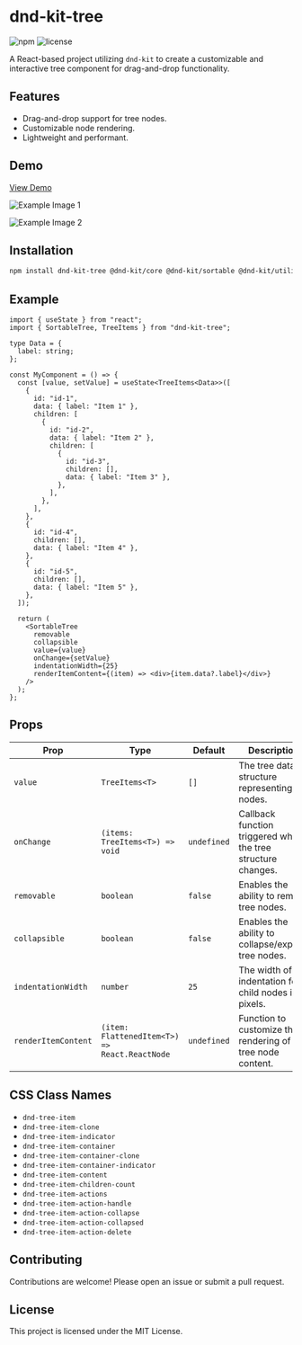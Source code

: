 # dnd-kit-tree

![npm](https://img.shields.io/npm/v/dnd-kit-tree)
![license](https://img.shields.io/npm/l/dnd-kit-tree)

A React-based project utilizing `dnd-kit` to create a customizable and interactive tree component for drag-and-drop
functionality.

## Features

- Drag-and-drop support for tree nodes.
- Customizable node rendering.
- Lightweight and performant.

## Demo

[View Demo](https://vojtechseidler.github.io/dnd-kit-tree/?path=/story/stories-sortabletree--default)

![Example Image 1](https://raw.githubusercontent.com/vojtechseidler/dnd-kit-tree/refs/heads/main/image-1.jpg)

![Example Image 2](https://raw.githubusercontent.com/vojtechseidler/dnd-kit-tree/refs/heads/main/image-2.jpg)

## Installation

```bash
npm install dnd-kit-tree @dnd-kit/core @dnd-kit/sortable @dnd-kit/utilities
```

## Example

```tsx
import { useState } from "react";
import { SortableTree, TreeItems } from "dnd-kit-tree";

type Data = {
  label: string;
};

const MyComponent = () => {
  const [value, setValue] = useState<TreeItems<Data>>([
    {
      id: "id-1",
      data: { label: "Item 1" },
      children: [
        {
          id: "id-2",
          data: { label: "Item 2" },
          children: [
            {
              id: "id-3",
              children: [],
              data: { label: "Item 3" },
            },
          ],
        },
      ],
    },
    {
      id: "id-4",
      children: [],
      data: { label: "Item 4" },
    },
    {
      id: "id-5",
      children: [],
      data: { label: "Item 5" },
    },
  ]);

  return (
    <SortableTree
      removable
      collapsible
      value={value}
      onChange={setValue}
      indentationWidth={25}
      renderItemContent={(item) => <div>{item.data?.label}</div>}
    />
  );
};
```

## Props

| Prop                | Type                                     | Default     | Description                                                  |
| ------------------- | ---------------------------------------- | ----------- | ------------------------------------------------------------ |
| `value`             | `TreeItems<T>`                           | `[]`        | The tree data structure representing the nodes.              |
| `onChange`          | `(items: TreeItems<T>) => void`          | `undefined` | Callback function triggered when the tree structure changes. |
| `removable`         | `boolean`                                | `false`     | Enables the ability to remove tree nodes.                    |
| `collapsible`       | `boolean`                                | `false`     | Enables the ability to collapse/expand tree nodes.           |
| `indentationWidth`  | `number`                                 | `25`        | The width of indentation for child nodes in pixels.          |
| `renderItemContent` | `(item: FlattenedItem<T>) => React.ReactNode` | `undefined` | Function to customize the rendering of tree node content.    |

## CSS Class Names

- `dnd-tree-item`
- `dnd-tree-item-clone`
- `dnd-tree-item-indicator`
- `dnd-tree-item-container`
- `dnd-tree-item-container-clone`
- `dnd-tree-item-container-indicator`
- `dnd-tree-item-content`
- `dnd-tree-item-children-count`
- `dnd-tree-item-actions`
- `dnd-tree-item-action-handle`
- `dnd-tree-item-action-collapse`
- `dnd-tree-item-action-collapsed`
- `dnd-tree-item-action-delete`


## Contributing

Contributions are welcome! Please open an issue or submit a pull request.

## License

This project is licensed under the MIT License.
